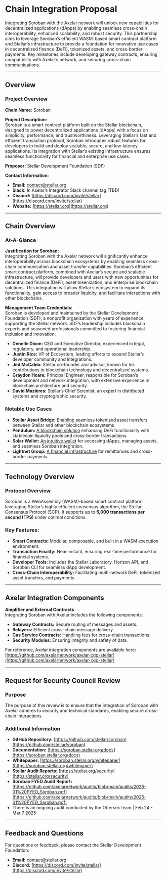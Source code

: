 # Chain Integration Proposal


Integrating Soroban with the Axelar network will unlock new capabilities for decentralized applications (dApps) by enabling seamless cross-chain interoperability, enhanced scalability, and robust security. This partnership aims to leverage Soroban’s efficient WASM-based smart contract platform and Stellar’s infrastructure to provide a foundation for innovative use cases in decentralized finance (DeFi), tokenized assets, and cross-border payments. Key milestones include developing gateway contracts, ensuring compatibility with Axelar’s network, and securing cross-chain communications.

---

## Overview

### Project Overview

**Chain Name:** Soroban

**Project Description:**  
Soroban is a smart contract platform built on the Stellar blockchain, designed to power decentralized applications (dApps) with a focus on simplicity, performance, and trustworthiness. Leveraging Stellar’s fast and efficient transaction protocol, Soroban introduces robust features for developers to build and deploy scalable, secure, and low-latency applications. Its integration with Stellar’s existing infrastructure ensures seamless functionality for financial and enterprise use cases.

**Proposer:** Stellar Development Foundation (SDF)

**Contact Information:**
- **Email:** [contact@stellar.org](mailto:contact@stellar.org)
- **Slack:** In Axelar’s Integrator Slack channel tag [TBD]
- **Discord:** [https://discord.com/invite/stellar](https://discord.com/invite/stellar)
- **Website:** [https://stellar.org](https://stellar.org)

---

## Chain Overview

### At-A-Glance

**Justification for Soroban:**  
Integrating Soroban with the Axelar network will significantly enhance interoperability across blockchain ecosystems by enabling seamless cross-chain communication and asset transfer capabilities. Soroban’s efficient smart contract platform, combined with Axelar’s secure and scalable infrastructure, will provide developers and users with new opportunities for decentralized finance (DeFi), asset tokenization, and enterprise blockchain solutions. This integration will allow Stellar’s ecosystem to expand its functionality, gain access to broader liquidity, and facilitate interactions with other blockchains.  

**Management Team Credentials:**  
Soroban is developed and maintained by the Stellar Development Foundation (SDF), a nonprofit organization with years of experience supporting the Stellar network. SDF’s leadership includes blockchain experts and seasoned professionals committed to fostering financial inclusion and innovation:

- **Denelle Dixon:** CEO and Executive Director, experienced in legal, regulatory, and operational leadership.
- **Justin Rice:** VP of Ecosystem, leading efforts to expand Stellar’s developer community and integrations.
- **Jed McCaleb:** Stellar co-founder and advisor, known for his contributions to blockchain technology and decentralized systems.
- **Graydon Hoare:** Principal Engineer, responsible for Soroban’s development and network integration, with extensive experience in blockchain architecture and security.
- **David Mazières:** Stellar’s Chief Scientist, an expert in distributed systems and cryptographic security.

### Notable Use Cases

- **Stellar Asset Bridge:** [Enabling seamless tokenized asset transfers](https://www.stellar.org) between Stellar and other blockchain ecosystems.
- **Pendulum:** [A blockchain solution](https://pendulumchain.org) enhancing DeFi functionality with stablecoin liquidity pools and cross-border transactions.
- **Solar Wallet:** [An intuitive wallet](https://solarwallet.io) for accessing dApps, managing assets, and seamless Soroban integration.
- **Lightnet Group:** [A financial infrastructure](https://lightnet.io) for remittances and cross-border payments.

---

## Technology Overview

### Protocol Overview

Soroban is a WebAssembly (WASM)-based smart contract platform leveraging Stellar’s highly efficient consensus algorithm, the Stellar Consensus Protocol (SCP). It supports up to **5,000 transactions per second (TPS)** under optimal conditions.

### Key Features:
- **Smart Contracts:** Modular, composable, and built in a WASM execution environment.
- **Transaction Finality:** Near-instant, ensuring real-time performance for financial systems.
- **Developer Tools:** Includes the Stellar Laboratory, Horizon API, and Soroban CLI for seamless dApp development.
- **Cross-Chain Interoperability:** Facilitating multi-network DeFi, tokenized asset transfers, and payments.

---

## Axelar Integration Components

**Amplifier and External Contracts**  
Integrating Soroban with Axelar includes the following components:

- **Gateway Contracts:** Secure routing of messages and assets.
- **Relayers:** Efficient cross-chain message delivery.
- **Gas Service Contracts:** Handling fees for cross-chain transactions.
- **Security Modules:** Ensuring integrity and safety of data.

For reference, Axelar integration components are available here:  
[https://github.com/axelarnetwork/axelar-cgp-stellar](https://github.com/axelarnetwork/axelar-cgp-stellar)

---

## Request for Security Council Review

### Purpose

The purpose of this review is to ensure that the integration of Soroban with Axelar adheres to security and technical standards, enabling secure cross-chain interactions.

### Additional Information

- **GitHub Repository:** [https://github.com/stellar/soroban](https://github.com/stellar/soroban)
- **Documentation:** [https://soroban.stellar.org/docs](https://soroban.stellar.org/docs)
- **Whitepaper:** [https://soroban.stellar.org/whitepaper](https://soroban.stellar.org/whitepaper)
- **Stellar Audit Reports:** [https://stellar.org/security](https://stellar.org/security)
- **Soroban FYEO Audit Report:** [https://github.com/axelarnetwork/audits/blob/main/audits/2025-01%20FYEO_Soroban.pdf](https://github.com/axelarnetwork/audits/blob/main/audits/2025-01%20FYEO_Soroban.pdf)
- There is an ongoing audit conducted by the Ottersec team | Feb 24 - Mar 7 2025

---

## Feedback and Questions

For questions or feedback, please contact the Stellar Development Foundation:  
- **Email:** [contact@stellar.org](mailto:contact@stellar.org)  
- **Discord:** [https://discord.com/invite/stellar](https://discord.com/invite/stellar)
